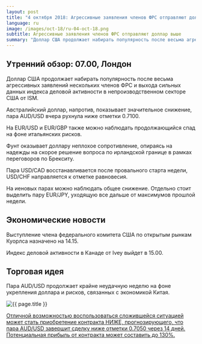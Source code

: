 ```yaml
---
layout: post
title: "4 октября 2018: Агрессивные заявления членов ФРС отправляют доллар выше"
language: ru
image: /images/oct-18/ru-04-oct-18.png
subtitle: Агрессивные заявления членов ФРС отправляют доллар выше
summary: "Доллар США продолжает набирать популярность после весьма агрессивных заявлений нескольких членов ФРС и выхода сильных данных индекса деловой активности в непроизводственном секторе США от ISM"
---
```

## Утренний обзор: 07.00, Лондон
 
Доллар США продолжает набирать популярность после весьма агрессивных заявлений нескольких членов ФРС и выхода сильных данных индекса деловой активности в непроизводственном секторе США от ISM.

Австралийский доллар, напротив, показывает значительное снижение, пара AUD/USD вчера рухнула ниже отметки 0.7100.

На EUR/USD и EUR/GBP также можно наблюдать продолжающийся спад на фоне итальянских рисков.

Фунт оказывает доллару неплохое сопротивление, опираясь на надежды на скорое решение вопроса по ирландской границе в рамках переговоров по Брекситу.

Пара USD/CAD восстанавливается после провального старта недели, USD/CHF направляется к отметке равновесия.

На иеновых парах можно наблюдать общее снижение. Отдельно стоит выделить пару EUR/JPY, уходящую все дальше от максимумов прошлой недели.
 
## Экономические новости
 
Выступление члена федерального комитета США по открытым рынкам Куорлса назначено на 14.15.

Индекс деловой активности в Канаде от Ivey выйдет в 15.00.
 
## Торговая идея
 
Пара AUD/USD продолжает крайне неудачную неделю на фоне укрепления доллара и рисков, связанных с экономикой Китая.

<img src="{{ site.url }}/images/oct-18/ru-04-oct-18.png" alt="{{ page.title }}"  title="{{ page.title }}">

<a href="%LINK%%?currency=USD&market=forex&underlying=frxAUDUSD&formname=higherlower&duration_amount=14&duration_units=d&amount=10&amount_type=stake&expiry_type=duration&barrier=0.7050" target="_blank">Отличной возможностью воспользоваться сложившейся ситуацией может стать приобретение контракта НИЖЕ, прогнозирующего, что пара AUD/USD завершит сделку ниже отметки 0.7050 через 14 дней. Потенциальная прибыль от контракта может составить до 130%.</a>
